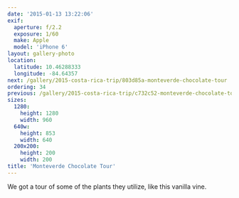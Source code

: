 ```yaml
---
date: '2015-01-13 13:22:06'
exif:
  aperture: f/2.2
  exposure: 1/60
  make: Apple
  model: 'iPhone 6'
layout: gallery-photo
location:
  latitude: 10.46288333
  longitude: -84.64357
next: /gallery/2015-costa-rica-trip/803d85a-monteverde-chocolate-tour
ordering: 34
previous: /gallery/2015-costa-rica-trip/c732c52-monteverde-chocolate-tour
sizes:
  1280:
    height: 1280
    width: 960
  640w:
    height: 853
    width: 640
  200x200:
    height: 200
    width: 200
title: 'Monteverde Chocolate Tour'
---
```


We got a tour of some of the plants they utilize, like this vanilla vine.
